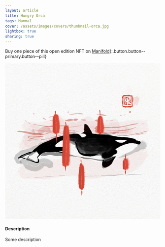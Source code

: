 ```yaml
---
layout: article
title: Hungry Orca
tags: Mammal
cover: /assets/images/covers/thumbnail-orca.jpg
lightbox: true
sharing: true
---
```


Buy one piece of this open edition NFT on [Manifold](https://app.manifold.xyz/c/cryptosumie-20){:.button.button--primary.button--pill}

<div class="card mt-3">
  <div class="card__image">
    <img src="/assets/images/hd/orca.jpg"/>
  </div>
  <div class="card__content">
    <div class="card__header">
      <h4>Description</h4>
    </div>
    <p>Some description</p>
  </div>
</div>



